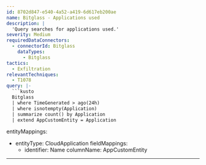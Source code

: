 ```yaml
---
id: 8702d847-e540-4a52-a419-6d617eb200ae
name: Bitglass - Applications used
description: |
  'Query searches for applications used.'
severity: Medium
requiredDataConnectors:
  - connectorId: Bitglass
    dataTypes:
      - Bitglass
tactics:
  - Exfiltration
relevantTechniques:
  - T1078
query: |-
  ```kusto
  Bitglass
  | where TimeGenerated > ago(24h)
  | where isnotempty(Application)
  | summarize count() by Application
  | extend AppCustomEntity = Application
  ```
entityMappings:
  - entityType: CloudApplication
    fieldMappings:
      - identifier: Name
        columnName: AppCustomEntity
---
```


